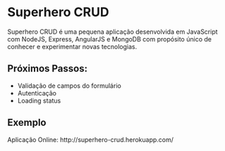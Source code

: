 <h1>Superhero CRUD</h1>


Superhero CRUD é uma pequena aplicação desenvolvida em JavaScript com NodeJS, Express, AngularJS e MongoDB com propósito único de conhecer e experimentar novas tecnologias.

<h2>Próximos Passos:</h2>
<ul>
	<li>Validação de campos do formulário</li>
	<li>Autenticação</li>
	<li>Loading status</li>
</ul>

<h2>Exemplo</h2>
Aplicação Online: http://superhero-crud.herokuapp.com/
